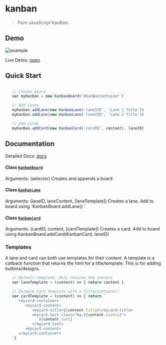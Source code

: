 # kanban
> Pure JavaScript KanBan:

## Demo
![example](https://sean-codes.github.io/kanban/image.gif)

Live Demo: [open](https://sean-codes.github.io/kanban/example/demo.html)

## Quick Start
```js

   // Create board
   var myKanban = new KanbanBoard('#kanBanContainer')

   // Add Lanes
   myKanban.addLane(new KanbanLane('lane1ID', 'Lane 1 Title'))
   myKanban.addLane(new KanbanLane('lane2ID', 'Lane 2 Title'))

   // Add Cards
   myKanBan.addCard(new KanbanCard('cardID', content), laneID)
```

## Documentation

Detailed Docs: [docs](https://sean-codes.github.io/kanban/docs)

#### Class [`KanbanBoard`](https://sean-codes.github.io/kanban/docs)

Arguments: (selector)
Creates and appends a board

#### Class [`KanbanLane`](https://sean-codes.github.io/kanban/docs/gen/KanbanLane.html)
Arguments: (laneID, laneContent, [laneTemplate])
Creates a lane. Add to board using `KanbanBoard.addLane()``

#### Class [`KanbanCard`](https://sean-codes.github.io/kanban/docs/gen/KanbanCard.html)
Arguments: (cardID, content, [cardTemplate])
Creates a card. Add to board using KanbanBoard.addCard(KanbanCard, laneID)

### Templates
A lane and card can both use templates for their content. A template is a callback function that returns the html for a title/template. This is for adding buttons/designs.

```js
   // Default Template: Only returns the content
   var laneTemplate = (content) => { return content }

   // Example Card template with a title/container!
   var cardTemplate = (content) => { return `
      <mycard-container>
         <mycard-content>
            <mycard-title>${content.title}</mycard-title>
            <mycard-text class="bg-${content.status}">
               ${content.text}
            </mycard-text>
         <mycard-content>
      </mycard-container>
   `}
```
